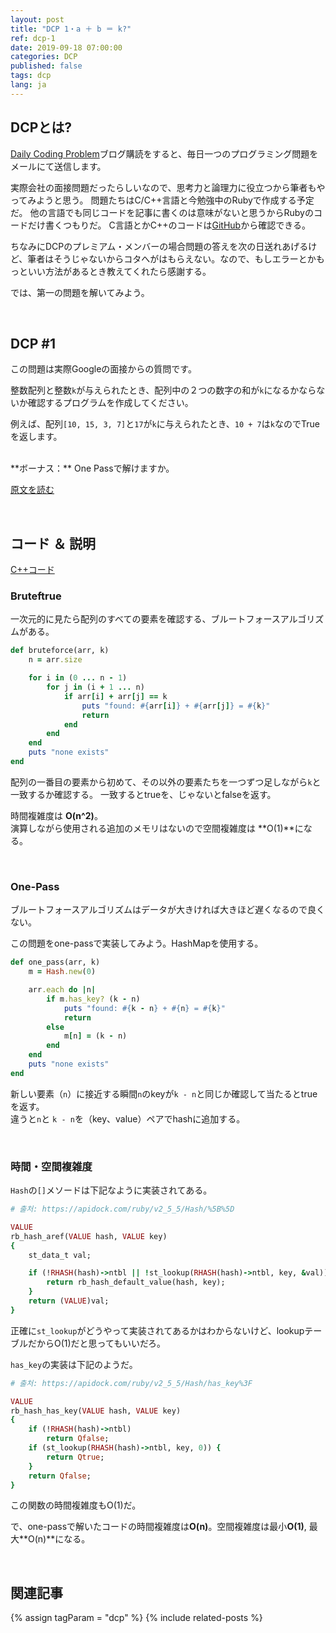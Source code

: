 ```yaml
---
layout: post
title: "DCP 1・a ＋ b ＝ k?"
ref: dcp-1
date: 2019-09-18 07:00:00
categories: DCP
published: false
tags: dcp
lang: ja
---
```


## **DCPとは?**
[Daily Coding Problem](https://www.dailycodingproblem.com)ブログ購読をすると、毎日一つのプログラミング問題をメールにて送信します。

実際会社の面接問題だったらしいなので、思考力と論理力に役立つから筆者もやってみようと思う。
問題たちはC/C++言語と今勉強中のRubyで作成する予定だ。
他の言語でも同じコードを記事に書くのは意味がないと思うからRubyのコードだけ書くつもりだ。
C言語とかC++のコードは[GitHub](https://github.com/muicode/DCP)から確認できる。

ちなみにDCPのプレミアム・メンバーの場合問題の答えを次の日送れあげるけど、筆者はそうじゃないからコタへがはもらえない。なので、もしエラーとかもっといい方法があるとき教えてくれたら感謝する。

では、第一の問題を解いてみよう。

<br>

## **DCP #1**
この問題は実際Googleの面接からの質問です。

整数配列と整数`k`が与えられたとき、配列中の２つの数字の和が`k`になるかならないか確認するプログラムを作成してください。 

例えば、配列`[10, 15, 3, 7]`と`17`が`k`に与えられたとき、`10 + 7`は`k`なのでTrueを返します。 

<br>
**ボーナス：** One Passで解けますか。

[原文を読む](en-dcp-1.html#dcp1)

 <br>

## **コード ＆ 説明**
[C++コード](https://github.com/muicode/DCP/blob/master/problem1/dcp1.cpp)

### **Bruteftrue**
一次元的に見たら配列のすべての要素を確認する、ブルートフォースアルゴリズムがある。

```ruby
def bruteforce(arr, k)
    n = arr.size

    for i in (0 ... n - 1)
        for j in (i + 1 ... n)
            if arr[i] + arr[j] == k
                puts "found: #{arr[i]} + #{arr[j]} = #{k}"
                return
            end
        end
    end
    puts "none exists"
end
```

配列の一番目の要素から初めて、その以外の要素たちを一つずつ足しながら`k`と一致するか確認する。
一致するとtrueを、じゃないとfalseを返す。

時間複雑度は **O(n^2)**。 <br>
演算しながら使用される追加のメモリはないので空間複雑度は **O(1)**になる。

<br>

### **One-Pass**

ブルートフォースアルゴリズムはデータが大きければ大きほど遅くなるので良くない。

この問題をone-passで実装してみよう。HashMapを使用する。

```ruby
def one_pass(arr, k)
    m = Hash.new(0)

    arr.each do |n|
        if m.has_key? (k - n)
            puts "found: #{k - n} + #{n} = #{k}"
            return
        else
            m[n] = (k - n)
        end
    end
    puts "none exists"
end
```

新しい要素（`n`）に接近する瞬間`n`のkeyが`k - n`と同じか確認して当たるとtrueを返す。 <br>
違うと`n`と `k - n`を（key、value）ペアでhashに追加する。

<br>

### **時間・空間複雑度**

`Hash`の`[]`メソードは下記なように実装されてある。

```ruby
# 출처: https://apidock.com/ruby/v2_5_5/Hash/%5B%5D

VALUE
rb_hash_aref(VALUE hash, VALUE key)
{
    st_data_t val;

    if (!RHASH(hash)->ntbl || !st_lookup(RHASH(hash)->ntbl, key, &val)) {
        return rb_hash_default_value(hash, key);
    }
    return (VALUE)val;
}
```

正確に`st_lookup`がどうやって実装されてあるかはわからないけど、lookupテーブルだからO(1)だと思ってもいいだろ。

`has_key`の実装は下記のようだ。

```ruby
# 출처: https://apidock.com/ruby/v2_5_5/Hash/has_key%3F

VALUE
rb_hash_has_key(VALUE hash, VALUE key)
{
    if (!RHASH(hash)->ntbl)
        return Qfalse;
    if (st_lookup(RHASH(hash)->ntbl, key, 0)) {
        return Qtrue;
    }
    return Qfalse;
}
```

この関数の時間複雑度もO(1)だ。

で、one-passで解いたコードの時間複雑度は**O(n)**。空間複雑度は最小**O(1)**, 最大**O(n)**になる。

<br>

## **関連記事** <a id="related"></a>
{% assign tagParam = "dcp" %}
{% include related-posts %}
